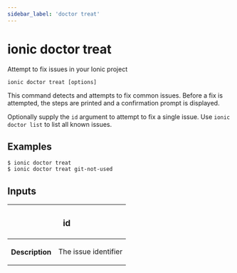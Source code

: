 ```yaml
---
sidebar_label: 'doctor treat'
---
```


# ionic doctor treat

Attempt to fix issues in your Ionic project

```shell
ionic doctor treat [options]
```

This command detects and attempts to fix common issues. Before a fix is attempted, the steps are printed and a confirmation prompt is displayed.

Optionally supply the `id` argument to attempt to fix a single issue. Use `ionic doctor list` to list all known issues.

## Examples

```shell
$ ionic doctor treat
$ ionic doctor treat git-not-used
```

## Inputs

<table className="reference-table">
  <thead>
    <tr>
      <th colSpan="2">
        <h3>id</h3>
      </th>
    </tr>
  </thead>
  <tbody>
    <tr>
      <th>Description</th>
      <td>
        <p>The issue identifier</p>
      </td>
    </tr>
  </tbody>
</table>
